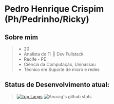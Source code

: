 # Pedro Henrique Crispim (Ph/Pedrinho/Ricky)
## Sobre mim

> * 20
> * Analista de TI || Dev Fullstack
> * Recife - PE
> * Ciência da Computação, Uninassau
> * Técnico em Suporte de micro e redes


## Status de Desenvolvimento atual:

> [![Top Langs](https://github-readme-stats.vercel.app/api/top-langs/?username=rycky5&show_icons=true&theme=radical)](https://github.com/anuraghazra/github-readme-stats) ![Anurag's github stats](https://github-readme-stats.vercel.app/api?username=rycky5)
